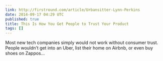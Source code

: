 ```yaml
---
link: http://firstround.com/article/Urbansitter-Lynn-Perkins
date: 2014-09-17 04:29 UTC
published: true
title: This Is How You Get People to Trust Your Product
tags: []
---
```


Most new tech companies simply would not work without consumer trust. People wouldn’t get into an Uber, list their home on Airbnb, or even buy shoes on Zappos…
